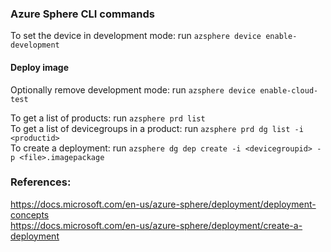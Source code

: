 ### Azure Sphere CLI commands 

To set the device in development mode: run `azsphere device enable-development`

#### Deploy image

Optionally remove development mode: run `azsphere device enable-cloud-test`

To get a list of products: run `azsphere prd list`  
To get a list of devicegroups in a product: run `azsphere prd dg list -i <productid>`  
To create a deployment: run `azsphere dg dep create -i <devicegroupid> -p <file>.imagepackage`

### References:  
https://docs.microsoft.com/en-us/azure-sphere/deployment/deployment-concepts  
https://docs.microsoft.com/en-us/azure-sphere/deployment/create-a-deployment
